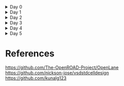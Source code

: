 
<details>
<summary>Day 0 </summary>
 
## Tools installation 

### 1. steps to install Openlane
I have used openlane_build_script to install openlane and commands are as follows.

```
git clone https://github.com/nickson-jose/openlane_build_script
cd /work/tools/openlane_working_dir/Openlane
make mount
 
```

and to run RTL2GDS flow used below command

``` ./flow.tcl -design spm ```

![VirtualBox_ubuntu-VLSI_17_09_2023_08_21_07](https://github.com/dillibabuporlapothula/PHYSICAL-DESIGN/assets/141803312/f5eb90f2-57c0-41d2-b962-84cf3ed70854)



</details>

<details>
<summary>Day 1 </summary>
 
 A package (commonly called chip) contains various blocks like IP's, SOC and other things as explained below.

 
 ![Screenshot (108)](https://github.com/dillibabuporlapothula/PHYSICAL-DESIGN/assets/141803312/e0348bfd-90d1-4e6f-812e-2f11a6c7307a)

 ![Screenshot (110)](https://github.com/dillibabuporlapothula/PHYSICAL-DESIGN/assets/141803312/28550ee0-d907-4a3d-a0eb-47d81356de4f)

__PADS__ - Through which we can send signal from inside to the outside chip and also vice-versa.
__Core__ - All the digital logic sits here.
__Macros__- pure digital logic no need of intellectual property to build this.
__Die__ - Size of entire chip.

### RISC V Instructions set architecture(ISA)

- ISA is nothing but language of computer.
- The flow is as mentioned in digram below

 ![Screenshot (111)](https://github.com/dillibabuporlapothula/PHYSICAL-DESIGN/assets/141803312/2efed5ea-9e10-4130-b0ac-41ae0b70b0ea)

 - At first the program --> compiled to assembly language of processor (RISC V in our case) --> converted to machine language --> finally executed inside layout.
 -  RISC V Architecture/specification --> Implemented using HDL --> Layout

 #### Software to Hardware flow

Below block diagram explains about software to hardflow flow more deeply involving various intermediate steps.

![Screenshot (112)](https://github.com/dillibabuporlapothula/PHYSICAL-DESIGN/assets/141803312/be0f6b01-691e-4c32-985e-0fbec00a6456)

![Screenshot (113)](https://github.com/dillibabuporlapothula/PHYSICAL-DESIGN/assets/141803312/cd8af279-772f-4446-a628-125e18993fd5)

![Screenshot (114)](https://github.com/dillibabuporlapothula/PHYSICAL-DESIGN/assets/141803312/754b5258-8687-41b3-bbdb-829b869b8fb6)

### SOC design using OpenLane

__PDK__ : process design kit - These are interface between designers and FABs.
- Files used to model fabrication process includes design rules , device information etc.These are sensitive information and kept secret.
-  Skywater 130nm is the opensource PDK that is available.

  
  ![Screenshot (119)](https://github.com/dillibabuporlapothula/PHYSICAL-DESIGN/assets/141803312/e68f74c7-eb85-4413-a359-eb4da79090a1)

### RTL to GSD flow

The simplified RTL to GDS flow is as follows

![Screenshot (120)](https://github.com/dillibabuporlapothula/PHYSICAL-DESIGN/assets/141803312/4a37aec3-552a-4fad-a838-8524b7ef4b96)

__synthesis:__  In this step RTL code is converted to Gate level netlist
__Floor and power planning:__ Plan silicon area,partition the chip between different blocks, place I/O ports and create robust power distribution network.
__placement:__ The gate level netlist cells are placed on the above planned floor in rows and columns.
__clock tree synthesis:__ Clock distribution network is created to distribute clock to all sequential elements with minimum possible skew.
__routing:__ also know as signal routing . Interconnect all the cells using availble metal layers.
__signoff:__ We can construct final layout and perform verifications like DRC , LVS , STA.

### Intro to OpenLane 

OpenLane is an automated RTL to GDSII flow based on several components including OpenROAD, Yosys, Magic, Netgen, CVC, SPEF-Extractor, KLayout and a number of custom scripts for design exploration and optimization. The flow performs all ASIC implementation steps from RTL all the way down to GDSII.
- Strive is opensource SOC available from OpenLane.
- The OpenLane can be used for both Macros and Chips.
- We have two modes in OpenLane i) Autonomous ii) Interactive
- We also have options to synthesis exploration , design exploration.


![Screenshot (131)](https://github.com/dillibabuporlapothula/PHYSICAL-DESIGN/assets/141803312/64c0ded2-2c79-42b4-a242-9460135ca312)

![Screenshot (132)](https://github.com/dillibabuporlapothula/PHYSICAL-DESIGN/assets/141803312/6bf9d98e-1937-4048-8831-b415a79930c7)

#### Steps to run OpenLane tool

Commands used are

```
cd /OpenLane
make mount
package require openlane 0.9
./flow.tcl -design spm 
```

The above commands will prepare the design for running.

``` run_synthesis``` - this command will run the synthesis and below is the synthesis report

![VirtualBox_ubuntu-VLSI_17_09_2023_23_42_52](https://github.com/dillibabuporlapothula/PHYSICAL-DESIGN/assets/141803312/f0ea6293-f73a-4497-a28a-97343d2f6d34)

From the report we can calculate __flops ratio__ = 64/301 = 0.212 = 21.2 % 
 

</details>

<details>
<summary>Day 2 </summary>

# Chip floor planning considerations

To identify the dimensions of chip like width,height,die,core we need to first find out dimensions of standard cells and filpflops.Then we calculate the total area occupied by netlist on silicon wafer.

                     
  Utilization factor =  Area occupied by netlist /  total area of core
  

- Utilization factor 1 means 100% core is occupied.

                      
  Aspect ratio  = Height / Width
  

- Aspect ratio signifies the shape of the chip.

  ### Preplaced cells

  When we have huge logic gates, we can divide it into sub-modules or IP's which can be reused multiple times.These are placed once in a chip in user-defined locations before automated placement & routing happens. After this remaining cells are placed around them without disturbing these blocks.

  ![Screenshot (139)](https://github.com/dillibabuporlapothula/PHYSICAL-DESIGN/assets/141803312/1a24d699-070a-4fd9-bffe-1db7e133cce8)


  In the real world scenario while the circuit is switching i.e, charging or discharging their is voltage drop that we can encounter, which may interfere with output. To overcome this issue we add __decoupling capacitance (Cd)__ across the circuits to reduce this drop get the correct output.

  
   ![Screenshot (144)](https://github.com/dillibabuporlapothula/PHYSICAL-DESIGN/assets/141803312/8b8cb656-1a77-4694-b2d3-4b8c25356c84)


  To prevent voltage droop or ground bounce instead of single vdd / vss line we will have multiple such lines called power mesh thus avoiding this conditions.
 
  The pins are placed between die and core area and clock pins are wider since they have to continously drive all the cells. with logical cell placement blockage the automatic placement tool will not place any cells in this area and floor plan is ready for placement and routing step.
  

  ![Screenshot (148)](https://github.com/dillibabuporlapothula/PHYSICAL-DESIGN/assets/141803312/457edce0-cd0e-4144-9824-20a336cb934f)


  ### Steps to run floorplan and placement using OpenLane

  __floor plan__:

  use the below command to run floorplan in openalane after completion of sythesis step and setting or modifying the required configs or switches values.

  ``` run_floorplan ```


  ![VirtualBox_ubuntu-VLSI_19_09_2023_15_16_07](https://github.com/dillibabuporlapothula/PHYSICAL-DESIGN/assets/141803312/ef8598f2-a313-458f-9f87-c8e1f104ac97)

  To view the floorplan in magic use below commands
  
  ```
  cd /home/dilli/OpenLane/designs/picorv32a/runs/RUN_2023.09.19_10.43.26/results/floorplan
  magic -T home/dilli/.volare/sky130A/libs.tech/magic/sky130A.tech lef read ../../tmp/merged.nom.lef def read picorv32.def
  
  ```

  ![VirtualBox_ubuntu-VLSI_19_09_2023_16_21_47](https://github.com/dillibabuporlapothula/PHYSICAL-DESIGN/assets/141803312/e9e70d54-150e-4455-af3d-670dde727a1c)



  __placement__:

  In case of placement we take the physical view of netlist and place them on floorplan with out disturbing the pre-placed cells.we use repeaters if the connections are very long as part of placement optimisation. If the wire connections are overlapping we use different layers.The placement itself is divided into global placement and detailed placement.

  use the below command to run placement(by default openlane will do global placement reducing wire length as objective HPWL) in openalane after completion of floorplan step and setting or modifying the required configs or switches values.

  ``` run_placement ```

  ![VirtualBox_ubuntu-VLSI_19_09_2023_19_13_29](https://github.com/dillibabuporlapothula/PHYSICAL-DESIGN/assets/141803312/1e73fd4a-ab4b-4827-bf43-37118bfe6ddb)

  ![VirtualBox_ubuntu-VLSI_19_09_2023_19_20_20](https://github.com/dillibabuporlapothula/PHYSICAL-DESIGN/assets/141803312/dfaab2e0-906c-4bd4-8170-3b0f003394af)


  we can see from placement image that all the standard cells are placed.

  ### cell design flow

  Below are the three important steps involved in cell design flow

   ![Screenshot (157)](https://github.com/dillibabuporlapothula/PHYSICAL-DESIGN/assets/141803312/24fbe401-3561-43f1-ae4f-32bd1ae36727)

  ### Timing Characterization

  Timing threshold definitions

   ![Screenshot (159)](https://github.com/dillibabuporlapothula/PHYSICAL-DESIGN/assets/141803312/1da9713a-5ae0-4fc8-9f99-36addbd9ea7d)

  propagation delay definitions

   ![Screenshot (160)](https://github.com/dillibabuporlapothula/PHYSICAL-DESIGN/assets/141803312/9427b034-793f-4686-b63d-7bf22fb72d8e)




  

 

</details>

<details>
<summary>Day 3 </summary>

# Design library cell using magic and ngspice characterization

 ### CMOS inverter and ngspice simulations 

  CMOS inverter diagram
 
   ![Screenshot (161)](https://github.com/dillibabuporlapothula/PHYSICAL-DESIGN/assets/141803312/282c80a5-6e3b-4766-a4a2-ba6c9be57659)

  CMOS inverter with various nodes specified.

   ![Screenshot (162)](https://github.com/dillibabuporlapothula/PHYSICAL-DESIGN/assets/141803312/6dbe77a1-3a2a-4e3b-a509-0fb272a209ab)

  Below diagram shows transfer characteristics diagram of inverter in ngspice. we can clearly see that output is transitioning from one to zero when input is high. And the curve shifts left or right   based on the width and length of the pmos and nmos.

   ![Screenshot (163)](https://github.com/dillibabuporlapothula/PHYSICAL-DESIGN/assets/141803312/a6575431-f5a3-43c5-9386-e70847f795c0)


 ### steps to git clone vsdstdcelldesign repo

  clone the repo using below command inside openlane folder.

   ``` git clone https://github.com/nickson-jose/vsdstdcelldesign.git ```
   

  after copying the tech file to vsdstdcelldesign path execute below command to view the magic file of inverter.

    ```  magic -T sky130A.tech sky130_inv.mag &   ```


      
   ![VirtualBox_ubuntu-VLSI_20_09_2023_03_09_11](https://github.com/dillibabuporlapothula/PHYSICAL-DESIGN/assets/141803312/19eb4573-6628-4eee-96fe-bede5fc7a043)


  # Inception of layout and CMOS fabrication

   ## 16 mask CMOS process
   
   The 16-mask CMOS (Complementary Metal-Oxide-Semiconductor) fabrication process involves the following steps


   __Substrate Preparation:__ Start with a silicon wafer substrate, typically p-type. Clean it to remove impurities.

   __N-Well Formation (Mask 1):__ Apply a photomask and perform a diffusion process to create n-wells for NMOS transistors.

   __P-Well Formation (Mask 2):__ Apply another photomask and perform a diffusion process to create p-wells for PMOS transistors.

   __Gate Oxide Growth (Mask 3):__  Grow a thin gate oxide layer for both types of transistors.

   __Gate Formation (Mask 4):__ Deposit and pattern polysilicon to form transistor gates.

   __Source/Drain Implantation (Mask 5 and Mask 6):__ Use masks to implant dopants into the substrate to create source and drain regions for NMOS and PMOS transistors separately.

   __Interconnect Layers (Mask 7 and Mask 8):__ Apply masks to deposit and pattern metal layers for interconnections between transistors.

   __Passivation Layer (Mask 9 to Mask 16):__ Apply masks to deposit and pattern passivation layers for protection and insulation.

   These 8 steps, involving 16 masks in total, create the essential components of a CMOS integrated circuit, enabling the fabrication of both NMOS and PMOS transistors and the necessary         interconnections for the desired functionality.

        
     
   ![Screenshot (168)](https://github.com/dillibabuporlapothula/PHYSICAL-DESIGN/assets/141803312/bc0dbe9d-323c-4432-b074-0627f8cca180)

   __To extract the spice netlist from magic use below commands__


   ```
   extract all
   ext2spice cthresh 0 rthresh 0
   ext2spice
   ```

  ![VirtualBox_ubuntu-VLSI_20_09_2023_14_56_51](https://github.com/dillibabuporlapothula/PHYSICAL-DESIGN/assets/141803312/7182bb18-3ab3-41ef-92e8-1da38faf6c29)


  The contents of extracted spice file is shown below:

   ![VirtualBox_ubuntu-VLSI_20_09_2023_15_10_01](https://github.com/dillibabuporlapothula/PHYSICAL-DESIGN/assets/141803312/dbf01fda-bc57-473e-8f25-c74bb813f990)

   To plot the graph using ngspice for the above spice file use below command

    ``` 
    ngspice <spice file name>
    plot y vs time a
    ```

    ![VirtualBox_ubuntu-VLSI_20_09_2023_15_12_03](https://github.com/dillibabuporlapothula/PHYSICAL-DESIGN/assets/141803312/0cb2c8db-cec4-49f5-9659-d17e24e163c4)

   #### Four timing parameters for the characterization of an inverter standard cell

   __Rise Transition Time (t_r):__ The time taken for the output signal to transition from 20% to 80% of its maximum value when the input signal changes.
        t_r = (Time at 80% output - Time at 20% output)
   
   __Fall Transition Time (t_f):__ The time taken for the output signal to transition from 80% to 20% of its maximum value when the input signal changes.
        t_f = (Time at 20% output - Time at 80% output)

   __Cell Rise Delay (t_d_rise):__ The difference in time between when the output signal reaches 50% (midpoint) during a rising input transition and when the input signal starts to fall.
       t_d_rise = (Time at 50% output rise - Time at 50% input fall)

   __Cell Fall Delay (t_d_fall):__ The difference in time between when the output signal reaches 50% (midpoint) during a falling input transition and when the input signal starts to rise.
       t_d_fall = (Time at 50% output fall - Time at 50% input rise)
  
   These timing parameters are crucial for understanding the behavior of an inverter cell in digital circuits and are used for characterizing its performance in terms of signal propagation and timing constraints.




 







</details>

<details>
<summary>Day 4 </summary>

# Pre layout timing modelling and clock tree analysis

## steps to convert grid info to track info

execute below command in magic terimal window and we can see the grids apperaring as per specified values. And also we can confirm that the ports are at intersections of these horizontal and veritcal grid lines. And also width of standard cell should be in odd multiples of x & height of standard cell should be multiples of y.

``` grid 0.46um 0.34um 0.23um 0.17um ```

 ![VirtualBox_ubuntu-VLSI_20_09_2023_17_38_45](https://github.com/dillibabuporlapothula/PHYSICAL-DESIGN/assets/141803312/4d5922ae-3f8a-460c-a587-4357d65f1eaf)

## Creating Port Definitions

 Once the layout is prepared, the subsequent step involves generating a LEF (Library Exchange Format) file for the cell. However, it's essential to establish specific properties and descriptions for the cell's pins to assist the placer and router tool. In the context of LEF files, a cell containing ports is defined as a macro cell, where the ports represent the declared PINs of the macro.

Our goal is to extract a LEF file from a given layout, such as a simple CMOS inverter, adhering to the standard format. The initial step involves defining the ports and correctly assigning class and use attributes to each port. The most straightforward method for defining a port is through the Magic Layout window. The following steps outline this process:

1) In the Magic Layout window, load the .mag file for the design (in this case, the inverter).

2) Navigate to 'Edit' >> 'Text,' which opens a dialogue box.

3) Continue with the same number of lines.

 ![VirtualBox_ubuntu-VLSI_20_09_2023_18_20_19](https://github.com/dillibabuporlapothula/PHYSICAL-DESIGN/assets/141803312/5acbd791-5bb7-4412-82b4-0f5809a9b99a)

 To create a lef file use below command and this will create lef file the contents of which can be seen below

 ``` lef write ```

  ![VirtualBox_ubuntu-VLSI_20_09_2023_18_26_31](https://github.com/dillibabuporlapothula/PHYSICAL-DESIGN/assets/141803312/eae22c31-219a-49b9-b6b9-37af50fd5c06)


## Steps to Incorporate a Custom Cell into ASIC Design

In the previous steps, we've created a custom standard cell for an inverter. Now, to include this custom cell in the ASIC design, follow these steps:

1) Copy the LEF file and the library files, namely sky130_fd_sc_hd_typical.lib, sky130_fd_sc_hd_slow.lib, and sky130_fd_sc_hd_fast.lib, from the 'libs' folder in 'vsdstdcelldesign' to the 'src' folder of 'picorv32a.'

2) Modify the 'config.tcl' file as shown below:

```
   # Design
set ::env(DESIGN_NAME) "picorv32a"
set ::env(VERILOG_FILES) "$::env(DESIGN_DIR)/src/picorv32a.v"
set ::env(CLOCK_PORT) "clk"
set ::env(CLOCK_NET) $::env(CLOCK_PORT)
set ::env(GLB_RESIZER_TIMING_OPTIMIZATIONS) {1}
set ::env(LIB_SYNTH) "$::env(OPENLANE_ROOT)/designs/picorv32a/src/sky130_fd_sc_hd__typical.lib"
set ::env(LIB_SLOWEST) "$::env(OPENLANE_ROOT)/designs/picorv32a/src/sky130_fd_sc_hd__slow.lib"
set ::env(LIB_FASTEST) "$::env(OPENLANE_ROOT)/designs/picorv32a/src/sky130_fd_sc_hd__fast.lib"
set ::env(LIB_TYPICAL) "$::env(OPENLANE_ROOT)/designs/picorv32a/src/sky130_fd_sc_hd__typical.lib"
set ::env(EXTRA_LEFS) [glob $::env(OPENLANE_ROOT)/designs/$::env(DESIGN_NAME)/src/*.lef]

set filename $::env(DESIGN_DIR)/$::env(PDK)_$::env(STD_CELL_LIBRARY)_config.tcl
if { [file exists $filename] == 1} {
    source $filename
}

```

execute below commands

```
prep -design picorv32a -tag RUN_2023.09.09_20.37.18 -overwrite 
set lefs [glob $::env(DESIGN_DIR)/src/*.lef]
add_lefs -src $lefs
run_synthesis

```

####  from below we can see that our inverter has been incorporated to openlane flow



 
 ![Screenshot (178)](https://github.com/dillibabuporlapothula/PHYSICAL-DESIGN/assets/141803312/7d9db414-7922-481e-9f1e-877f7638d3db)

 




## Delay tables

__Parameter Influence__

In VLSI design, the parameter "Delay" holds significant sway over cell behavior, dictating critical timing considerations. A "delay model table" or "timing table" is crafted when working with cells of varying sizes and threshold voltages. This table acts as a key instrument, capturing the intricate interplay between a cell's delay, input transitions, and output loads.

__Wire Length Dynamics__

Imagine two scenarios: one with a cell (let's call it X1) at the end of a long wire, and another with the same cell positioned at the termination of a shorter wire. In the former, the extended wire introduces resistance and capacitance, leading to substantial delay and slower transitions. Conversely, the latter scenario, with a shorter wire, results in lower delay, showcasing the wire's profound impact on signal transitions. Despite using the same cell, input transitions distinctly alter the delay, highlighting wire length's significance.

__Delay Tables and Algorithmic Precision__

VLSI engineers have established stringent buffer insertion rules to maintain signal integrity. Buffer sizes remain consistent, but individual delays can vary based on the load they drive, leading to the concept of "delay tables." These two-dimensional arrays contain precise values for input slew and load capacitance, linked to various buffer sizes, serving as comprehensive timing models.

 ![Screenshot (169)](https://github.com/dillibabuporlapothula/PHYSICAL-DESIGN/assets/141803312/a5c84d49-e222-43a4-8853-fd9a71c56973)


 # STATIC TIMING ANALYSIS

__Timing Constraints__

In the domain of VLSI design, the parameters of "Setup Time" and "Hold Time" wield significant influence. "Setup Time" signifies the duration preceding the active clock edge during which data input must remain stable to ensure accurate latching. Disregarding this requirement can lead to setup violations, risking data integrity. Conversely, "Hold Time" sets the minimum interval after the clock's active edge during which data input must remain unchanged. Violating this leads to hold violations, potentially causing erroneous data capture. Both are measured concerning the clock's active edge and form the foundation of reliable digital circuit operation.


  ![Screenshot (172)](https://github.com/dillibabuporlapothula/PHYSICAL-DESIGN/assets/141803312/48fff999-7a07-40e4-8afa-6fab84c4ae79)


__Clock Jitter Causes__

Clock jitter, defined as the deviation of a clock edge from its ideal position, results from various factors such as noise, component variations, temperature fluctuations, phase-locked loops (PLLs), and clock distribution issues. Noise from power supply fluctuations and electromagnetic interference, as well as variations in electronic component characteristics, can introduce jitter. Temperature changes affect component performance, while PLLs may introduce jitter if not configured correctly. Clock signals traveling through traces or cables can also experience delays and reflections, contributing to jitter.

__Clock Tree Synthesis (CTS) Importance__

Clock Tree Synthesis is vital for efficient clock signal distribution in digital ICs, minimizing clock skew, reducing the need for clock repeaters, and meeting timing and power specifications. CTS ensures reasonable clock skew, controlled clock latency, transition times, pulse width, duty cycle adherence, and power limits. Clock skew refers to differences in clock arrival times between registers. Proper synchronization through CTS prevents setup and hold time violations, crucial for data processing in complex ICs with millions or billions of transistors. Crosstalk, an interference issue, can be mitigated with spacing, wire sizing, shielding, buffering, and clock gating techniques.


  ![Screenshot (171)](https://github.com/dillibabuporlapothula/PHYSICAL-DESIGN/assets/141803312/fc5169c6-bdd0-45a3-8448-582ec8b3473f)







 

</details>

<details>
<summary>Day 5 </summary>

# Final steps for RTL2GSD flow

### Maze routing and Lee's algorithm

One approach to routing, known as the Maze Routing algorithm, employs techniques like the Lee algorithm. This method uses a grid, similar to the one used in cell customization, for routing purposes. The Lee algorithm initiates with source and target points, utilizing the routing grid to discover the shortest or optimal route between them.

The algorithm labels neighboring grid cells around the source, incrementing from 1 until reaching the target (e.g., from 1 to 7). During this process, various paths emerge, including L-shaped and zigzag routes. The Lee algorithm prioritizes selecting the best path, typically favoring L-shaped routes over zigzags. When no L-shaped paths are available, it may resort to zigzag routes. This approach is particularly useful for global routing tasks.

__Algorithm Considerations__

Despite its utility, the Lee algorithm has limitations, particularly when dealing with a large number of pins. Constructing a maze and numbering cells from source to target can be time-consuming when dealing with millions of pins. Alternative algorithms exist to address similar routing challenges efficiently.


  ![Screenshot (177)](https://github.com/dillibabuporlapothula/PHYSICAL-DESIGN/assets/141803312/fcd2a47f-d36b-4ea6-a634-9c1397d1da75)



### Design rule checks

__Spacing, Width, and Alignment Rules:__ These checks confirm adequate spacing between features, minimum width for conductive traces, and proper alignment between different layers to prevent short circuits, defects, and misalignment.

__Enclosure and Notch Rules:__ DRC tools also validate that components are suitably enclosed within specified regions and that features requiring notches or cutouts adhere to the design requirements.

__Via Rules:__ Verification of via size and placement, which facilitate connections between different layers within the IC, is an integral part of DRC checks.

__Antenna Rules:__ DRC tools examine the buildup and discharge of charge during fabrication to ensure they remain within acceptable thresholds. This ensures the manufacturing process remains reliable and within expected limits.
 
 
 ![Screenshot (176)](https://github.com/dillibabuporlapothula/PHYSICAL-DESIGN/assets/141803312/63b8f149-2a53-4f1a-9dda-fac0eab1900a)



 # Power Distribution Network generation


 In contrast to the typical ASIC flow, OpenLANE does not include Power Distribution Network (PDN) generation during the initial floorplan run. The PDN generation process occurs after Clock Tree Synthesis (CTS) and post-CTS Static Timing Analysis (STA).

You can determine if the PDN has been generated by inspecting the current def environment variable with the command: echo $::env(CURRENT_DEF).

To initiate the PDN generation process, execute the following commands after preparing the design and assigning a tag:

```
prep -design picorv32a -tag Run 12.07.10.11
gen_pdn
```


## Routing

OpenLANE uses the TritonRoute tool for routing. There are 2 stages of routing:

Global routing: Routing region is divided into rectangle grids which are represented as course 3D routes (Fastroute tool)
Detailed routing: Finer grids and routing guides used to implement physical wiring (TritonRoute tool)


### Features of TritonRoute:

Honouring pre-processed route guides
Assumes that each net satisfies inter guide connectivity
Uses MILP based panel routing scheme
Intra-layer parallel and inter-layer sequential routing framework
Running routing step in TritonRoute as part of openLANE flow:

``` run_routing ```



  ![Screenshot (179)](https://github.com/dillibabuporlapothula/PHYSICAL-DESIGN/assets/141803312/954f9fac-e82b-4b38-b0f8-885556ffb499)




 

</details>


# References

https://github.com/The-OpenROAD-Project/OpenLane 
https://github.com/nickson-jose/vsdstdcelldesign
https://github.com/kunalg123


